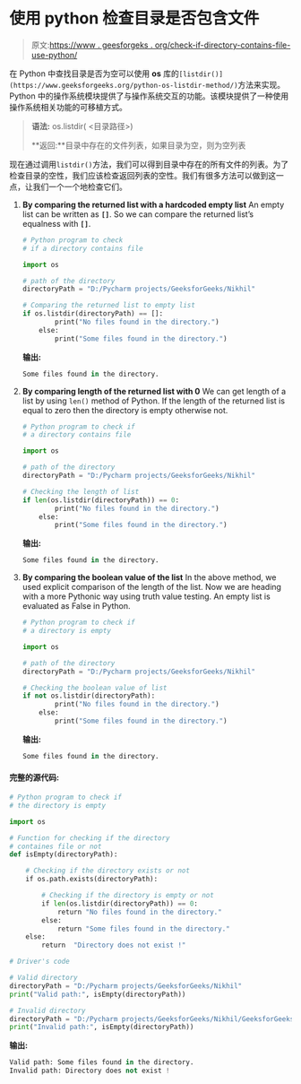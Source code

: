 # 使用 python 检查目录是否包含文件

> 原文:[https://www . geesforgeks . org/check-if-directory-contains-file-use-python/](https://www.geeksforgeeks.org/check-if-directory-contains-file-using-python/)

在 Python 中查找目录是否为空可以使用 **os** 库的`[listdir()](https://www.geeksforgeeks.org/python-os-listdir-method/)`方法来实现。Python 中的操作系统模块提供了与操作系统交互的功能。该模块提供了一种使用操作系统相关功能的可移植方式。

> **语法:** os.listdir( <目录路径>)
> 
> **返回:**目录中存在的文件列表，如果目录为空，则为空列表

现在通过调用`listdir()`方法，我们可以得到目录中存在的所有文件的列表。为了检查目录的空性，我们应该检查返回列表的空性。我们有很多方法可以做到这一点，让我们一个一个地检查它们。

1.  **By comparing the returned list with a hardcoded empty list**
    An empty list can be written as **`[]`**. So we can compare the returned list’s equalness with **`[]`**.

    ```py
    # Python program to check
    # if a directory contains file

    import os

    # path of the directory
    directoryPath = "D:/Pycharm projects/GeeksforGeeks/Nikhil"

    # Comparing the returned list to empty list
    if os.listdir(directoryPath) == []:
            print("No files found in the directory.")
        else:
            print("Some files found in the directory.")
    ```

    **输出:**

    ```py
    Some files found in the directory.

    ```

2.  **By comparing length of the returned list with 0**
    We can get length of a list by using `len()` method of Python. If the length of the returned list is equal to zero then the directory is empty otherwise not.

    ```py
    # Python program to check if
    # a directory contains file

    import os

    # path of the directory
    directoryPath = "D:/Pycharm projects/GeeksforGeeks/Nikhil"

    # Checking the length of list
    if len(os.listdir(directoryPath)) == 0:
            print("No files found in the directory.")
        else:
            print("Some files found in the directory.")
    ```

    **输出:**

    ```py
    Some files found in the directory.

    ```

3.  **By comparing the boolean value of the list**
    In the above method, we used explicit comparison of the length of the list. Now we are heading with a more Pythonic way using truth value testing. An empty list is evaluated as False in Python.

    ```py
    # Python program to check if
    # a directory is empty

    import os

    # path of the directory
    directoryPath = "D:/Pycharm projects/GeeksforGeeks/Nikhil"

    # Checking the boolean value of list
    if not os.listdir(directoryPath):
            print("No files found in the directory.")
        else:
            print("Some files found in the directory.")
    ```

    **输出:**

    ```py
    Some files found in the directory.

    ```

#### 完整的源代码:

```py
# Python program to check if
# the directory is empty

import os

# Function for checking if the directory
# containes file or not
def isEmpty(directoryPath):

    # Checking if the directory exists or not
    if os.path.exists(directoryPath):

        # Checking if the directory is empty or not
        if len(os.listdir(directoryPath)) == 0:
            return "No files found in the directory."
        else:
            return "Some files found in the directory."
    else:
        return  "Directory does not exist !"

# Driver's code

# Valid directory
directoryPath = "D:/Pycharm projects/GeeksforGeeks/Nikhil"
print("Valid path:", isEmpty(directoryPath))

# Invalid directory
directoryPath = "D:/Pycharm projects/GeeksforGeeks/Nikhil/GeeksforGeeks"
print("Invalid path:", isEmpty(directoryPath))
```

**输出:**

```py
Valid path: Some files found in the directory.
Invalid path: Directory does not exist !

```